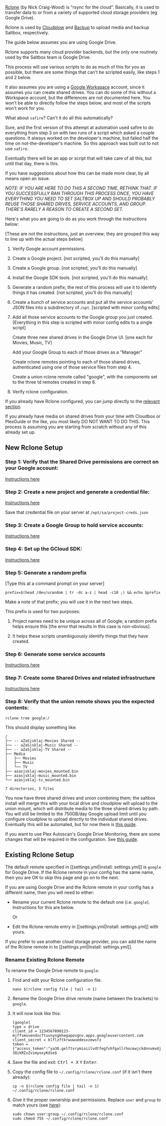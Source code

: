 [Rclone](https://rclone.org) (by Nick Craig-Wood) is "rsync for the cloud". Basically, it is used to transfer data to or from a variety of supported cloud storage providers (eg Google Drive).

Rclone is used by [Cloudplow](/reference/cloudplow) and [Backup](/saltbox/backup) to upload media and backup Saltbox, respectively.

The guide below assumes you are using Google Drive.

Rclone supports many cloud provider backends, but the only one routinely used by the Saltbox team is Google Drive.

This process will use various scripts to do as much of this for you as possible, but there are some things that can't be scripted easily, like steps 1 and 2 below.

It also assumes you are using a [Google Workspace](https://workspace.google.com/) account, since it assumes you can create shared drives.  You can do some of this without a Workspace account, but the differences are not documented here.  You won't be able to directly follow the steps below, and most of the scripts won't work for you.


What about `safire`? Can't it do all this automatically?


  Sure, and the first version of this attempt at automation used safire to do everything from step 3 on with two runs of a script which asked a couple questions.  It always worked on the developer's machine, but failed half the time on not-the-developer's machine.  So this approach was built out to not use `safire`.

  Eventually there will be an app or script that will take care of all this, but until that day, there is this.

  If you have suggestions about how this can be made more clear, by all means open an issue.



_NOTE: IF YOU ARE HERE TO DO THIS A SECOND TIME, RETHINK THAT.  IF YOU SUCCESSFULLY RAN THROUGH THIS PROCESS ONCE, YOU HAVE EVERYTHING YOU NEED TO SET SALTBOX UP AND SHOULD PROBABLY REUSE THOSE SHARED DRIVES, SERVICE ACCOUNTS, AND GROUP.  THERE'S RARELY A REASON TO CREATE A SECOND SET._

Here's what you are going to do as you work through the instructions below:

[These are not the instructions, just an overview; they are grouped this way to line up with the actual steps below]

1. Verify Google account permissions. 

2. Create a Google project. 
   [not scripted, you'll do this manually]

3. Create a Google group.
   [not scripted, you'll do this manually]

4. Install the Google SDK tools.
   [not scripted, you'll do this manually]

5. Generate a random prefix; the rest of this process will use it to identify things it has created.
   [not scripted, you'll do this manually]

6. Create a bunch of service accounts and put all the service accounts' JSON files into a subdirectory of `/opt`. 
   [scripted with minor config edits]

7. Add all those service accounts to the Google group you just created.
   [Everything in this step is scripted with minor config edits to a single script]

   Create three new shared drives in the Google Drive UI.
   [one each for Movies, Music, TV]

   Add your Google Group to each of those drives as a "Manager"

   Create rclone remotes pointing to each of those shared drives, authenticated using one of those service files from step 4.

   Create a union rclone remote called "google", with the components set to the three td remotes created in step 8.

8. Verify rclone configuration. 

If you already have Rclone configured, you can jump directly to the [relevant section](#existing-rclone-setup).

If you already have media on shared drives from your time with Cloudbox or PlexGuide or the like, you most likely DO NOT WANT TO DO THIS.  This process is assuming you are starting from scratch without any of this already set up.

## New Rclone Setup

### Step 1: Verify that the Shared Drive permissions are correct on your Google account:

[Instructions here](/reference/google-account-perms)

### Step 2: Create a new project and generate a credential file:

[Instructions here](/reference/google-project-setup)

Save that credential file on your server at `/opt/sa/project-creds.json`

### Step 3: Create a Google Group to hold service accounts:

[Instructions here](/reference/google-group-setup)

### Step 4: Set up the GCloud SDK:

[Instructions here](/reference/google-gcloud-tools-install)

### Step 5: Generate a random prefix

[Type this at a command prompt on your server]

```
prefix=$(head /dev/urandom | tr -dc a-z | head -c10 ;) && echo $prefix
```

Make a note of that prefix; you will use it in the next two steps.

This prefix is used for two purposes:

  1. Project names need to be unique across all of Google; a random prefix helps ensure this [the error that results in this case is non-obvious].

  2. It helps these scripts unambiguously identify things that they have created.

### Step 6: Generate some service accounts

[Instructions here](/reference/google-service-accounts)

### Step 7: Create some Shared Drives and related infrastructure

[Instructions here](/reference/google-shared-drives)

### Step 8: Verify that the union remote shows you the expected contents:

```
rclone tree google:/
```

This should display something like:

```
/
├── -- aZaSjsklaj-Movies Shared --
├── -- aZaSjsklaj-Music Shared --
├── -- aZaSjsklaj-TV Shared --
├── Media
│   ├── Movies
│   ├── Music
│   └── TV
├── azasjsklaj-movies_mounted.bin
├── azasjsklaj-music_mounted.bin
└── azasjsklaj-tv_mounted.bin

7 directories, 3 files
```

You now have three shared drives and union combining them; the saltbox install will merge this with your local drive and cloudplow will upload to the union mount, which will distribute media to the three shared drives by path.  You will still be limited to the 750GB/day Google upload limit until you configure cloudplow to upload directly to the individual shared drives.  Eventually this will be automated, but for now there is [this guide](/reference/cloudplow-config).

If you want to use Plex Autoscan's Google Drive Monitoring, there are some changes that will be required in the configuration. See [this guide](/reference/plex-autoscan-config).

## Existing Rclone Setup

The default remote specified in [[settings.yml|Install: settings.yml]] is `google` for Google Drive. If the Rclone remote in your config has the same name, then you are OK to skip this page and go on to the next.

If you are using Google Drive and the Rclone remote in your config has a different name, then you will need to either:

- Rename your current Rclone remote to the default one (i.e. `google`). Instructions for this are below.

  Or

- Edit the Rclone remote entry in [[settings.yml|Install: settings.yml]] with yours.

If you prefer to use another cloud storage provider, you can add the name of the Rclone remote in to [[settings.yml|Install: settings.yml]].

### Rename Existing Rclone Remote

To rename the Google Drive remote to `google`:

1. Find and edit your Rclone configuration file.

   ```
   nano $(rclone config file | tail -n 1)
   ```
1. Rename the Google Drive drive remote (name between the brackets) to `google`.

1. It will now look like this:

   ```
   [google]
   type = drive
   client_id = 1234567890123-mjffsmxvendscftuvnyngkhegapovgnv.apps.googleusercontent.com
   client_secret = klflzftkrwuwuedesxzewsfz
   token = {"access_token":"ya30.gelftvrymioiilvdtfegfvhfgallrhocewjckdnnvmxdjpjzbdhkmgulvqhgbafkdtpottzthhnyzysxwlpf-38ikRIxZvimyoxyKdse$
   ```
1. Save the file and exit: <kbd class="platform-all">Ctrl + X</kbd> <kbd class="platform-all">Y</kbd> <kbd class="platform-all">Enter</kbd>.

1. Copy the config file to `~/.config/rclone/rclone.conf` (if it isn't there already):

   ```
   cp -n $(rclone config file | tail -n 1) ~/.config/rclone/rclone.conf
   ```

1. Give it the proper ownership and permissions. Replace `user` and `group` to match yours (see [here](/faq/System#find-your-user-id-uid-and-group-id-gid)):

   ```
   sudo chown user:group ~/.config/rclone/rclone.conf
   sudo chmod 755 ~/.config/rclone/rclone.conf
   ```
